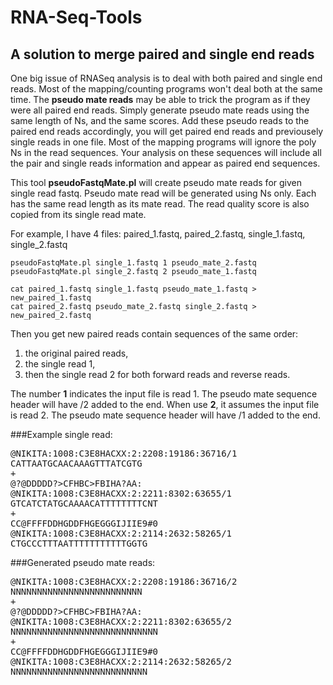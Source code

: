 # RNA-Seq-Tools

## A solution to merge paired and single end reads
One big issue of RNASeq analysis is to deal with both paired and single end reads. 
Most of the mapping/counting programs won't deal both at the same time. 
The __pseudo mate reads__ may be able to trick the program as if they were all paired end reads.
Simply generate pseudo mate reads using the same length of Ns, and the same scores.
Add these pseudo reads to the paired end reads accordingly, you will get paired end reads and 
previousely single reads in one file. Most of the mapping programs will ignore the poly Ns in the read sequences. 
Your analysis on these sequences will include all the pair and single reads information and appear as paired end sequences.


This tool **pseudoFastqMate.pl** will create pseudo mate reads for given single read fastq.
Pseudo mate read will be generated using Ns only. Each has the same read length as its mate read.
The read quality score is also copied from its single read mate.

For example, I have 4 files: paired_1.fastq, paired_2.fastq, single_1.fastq, single_2.fastq
```
pseudoFastqMate.pl single_1.fastq 1 pseudo_mate_2.fastq
pseudoFastqMate.pl single_2.fastq 2 pseudo_mate_1.fastq

cat paired_1.fastq single_1.fastq pseudo_mate_1.fastq > new_paired_1.fastq
cat paired_2.fastq pseudo_mate_2.fastq single_2.fastq > new_paired_2.fastq
```
Then you get new paired reads contain sequences of the same order:   
1. the original paired reads, 
2. the single read 1, 
3. then the single read 2 for both forward reads and reverse reads. 

The number __1__ indicates the input file is read 1. The pseudo mate sequence header will have /2 added to the end.
When use __2__, it assumes the input file is read 2. The pseudo mate sequence header will have /1 added to the end.



###Example single read:
<pre>
@NIKITA:1008:C3E8HACXX:2:2208:19186:36716/1  
CATTAATGCAACAAAGTTTATCGTG  
+
@?@DDDDD?>CFHBC>FBIHA?AA:  
@NIKITA:1008:C3E8HACXX:2:2211:8302:63655/1  
GTCATCTATGCAAAACATTTTTTTTCNT  
+
CC@FFFFDDHGDDFHGEGGGIJIIE9#0  
@NIKITA:1008:C3E8HACXX:2:2114:2632:58265/1  
CTGCCCTTTAATTTTTTTTTTTGGTG  
</pre>
###Generated pseudo mate reads:
<pre>
@NIKITA:1008:C3E8HACXX:2:2208:19186:36716/2
NNNNNNNNNNNNNNNNNNNNNNNNN
+
@?@DDDDD?>CFHBC>FBIHA?AA:
@NIKITA:1008:C3E8HACXX:2:2211:8302:63655/2
NNNNNNNNNNNNNNNNNNNNNNNNNNNN
+
CC@FFFFDDHGDDFHGEGGGIJIIE9#0
@NIKITA:1008:C3E8HACXX:2:2114:2632:58265/2
NNNNNNNNNNNNNNNNNNNNNNNNNN
</pre>

